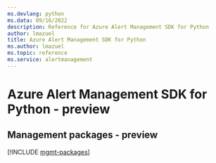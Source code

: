 ```yaml
---
ms.devlang: python
ms.data: 09/16/2022
description: Reference for Azure Alert Management SDK for Python
author: lmazuel
title: Azure Alert Management SDK for Python
ms.author: lmazuel
ms.topic: reference
ms.service: alertmanagement
---
```

# Azure Alert Management SDK for Python - preview

## Management packages - preview
[!INCLUDE [mgmt-packages](alert-management-mgmt-index.md)]